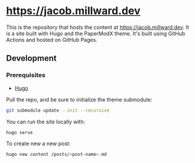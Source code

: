 # https://jacob.millward.dev

This is the repository that hosts the content at https://jacob.millward.dev.
It is a site built with Hugo and the PaperModX theme. It's built using GitHub Actions and hosted on GitHub Pages.

## Development

### Prerequisites
- [Hugo](https://gohugo.io/getting-started/installing/)

Pull the repo, and be sure to initialize the theme submodule:
```bash
git submodule update --init --recursive
```

You can run the site locally with:
```bash
hugo serve
```

To create new a new post:
```bash
hugo new content /posts/<post-name>.md
```